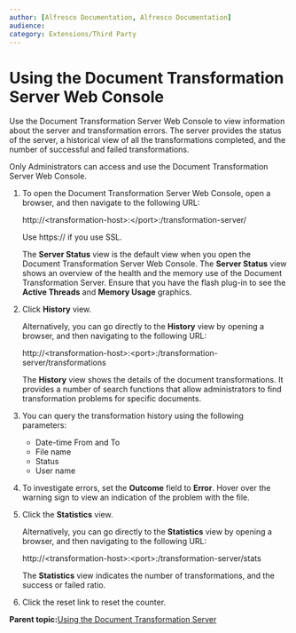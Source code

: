 ```yaml
---
author: [Alfresco Documentation, Alfresco Documentation]
audience: 
category: Extensions/Third Party
---
```


# Using the Document Transformation Server Web Console

Use the Document Transformation Server Web Console to view information about the server and transformation errors. The server provides the status of the server, a historical view of all the transformations completed, and the number of successful and failed transformations.

Only Administrators can access and use the Document Transformation Server Web Console.

1.  To open the Document Transformation Server Web Console, open a browser, and then navigate to the following URL:

    http://<transformation-host\>:</port\>:/transformation-server/

    Use https:// if you use SSL.

    The **Server Status** view is the default view when you open the Document Transformation Server Web Console. The **Server Status** view shows an overview of the health and the memory use of the Document Transformation Server. Ensure that you have the flash plug-in to see the **Active Threads** and **Memory Usage** graphics.

2.  Click **History** view.

    Alternatively, you can go directly to the **History** view by opening a browser, and then navigating to the following URL:

    http://<transformation-host\>:<port\>:/transformation-server/transformations

    The **History** view shows the details of the document transformations. It provides a number of search functions that allow administrators to find transformation problems for specific documents. 

3.  You can query the transformation history using the following parameters:

    -   Date-time From and To
    -   File name
    -   Status
    -   User name
4.  To investigate errors, set the **Outcome** field to **Error**. Hover over the warning sign to view an indication of the problem with the file.

5.  Click the **Statistics** view.

    Alternatively, you can go directly to the **Statistics** view by opening a browser, and then navigating to the following URL:

    http://<transformation-host\>:<port\>:/transformation-server/stats

    The **Statistics** view indicates the number of transformations, and the success or failed ratio.

6.  Click the reset link to reset the counter.


**Parent topic:**[Using the Document Transformation Server](../concepts/transerv-using.md)

